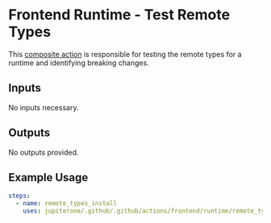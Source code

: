 # Frontend Runtime - Test Remote Types

This [composite action](./action.yml) is responsible for testing the remote
types for a runtime and identifying breaking changes.

## Inputs

No inputs necessary.

## Outputs

No outputs provided.

## Example Usage

```yaml
steps:
  - name: remote_types_install
    uses: jupiterone/.github/.github/actions/frontend/runtime/remote_types_tests
```
